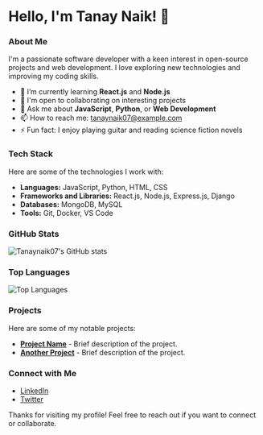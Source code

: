 # Hello, I'm Tanay Naik! 👋

### About Me

I'm a passionate software developer with a keen interest in open-source projects and web development. I love exploring new technologies and improving my coding skills.

- 🌱 I’m currently learning **React.js** and **Node.js**
- 💼 I'm open to collaborating on interesting projects
- 💬 Ask me about **JavaScript**, **Python**, or **Web Development**
- 📫 How to reach me: [tanaynaik07@example.com](mailto:tanaynaik07@example.com)
- ⚡ Fun fact: I enjoy playing guitar and reading science fiction novels

### Tech Stack

Here are some of the technologies I work with:

- **Languages:** JavaScript, Python, HTML, CSS
- **Frameworks and Libraries:** React.js, Node.js, Express.js, Django
- **Databases:** MongoDB, MySQL
- **Tools:** Git, Docker, VS Code

### GitHub Stats

![Tanaynaik07's GitHub stats](https://github-readme-stats.vercel.app/api?username=Tanaynaik07&show_icons=true&theme=radical)

### Top Languages

![Top Languages](https://github-readme-stats.vercel.app/api/top-langs/?username=Tanaynaik07&layout=compact&theme=radical)

### Projects

Here are some of my notable projects:

- [**Project Name**](https://github.com/Tanaynaik07/project-name) - Brief description of the project.
- [**Another Project**](https://github.com/Tanaynaik07/another-project) - Brief description of the project.

### Connect with Me

- [LinkedIn](https://www.linkedin.com/in/tanaynaik07/)
- [Twitter](https://twitter.com/tanaynaik07)

Thanks for visiting my profile! Feel free to reach out if you want to connect or collaborate.
